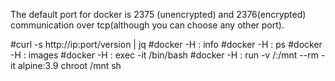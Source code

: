 The default port for docker is 2375 (unencrypted) and 2376(encrypted) communication over tcp(although you can choose any other port).

#curl -s http://ip:port/version | jq
#docker -H <host>:<port> info
#docker -H <host>:<port> ps
#docker -H <host>:<port> images
#docker -H <host>:<port> exec -it <container name> /bin/bash
#docker -H <host>:<port> run -v /:/mnt --rm -it alpine:3.9 chroot /mnt sh
